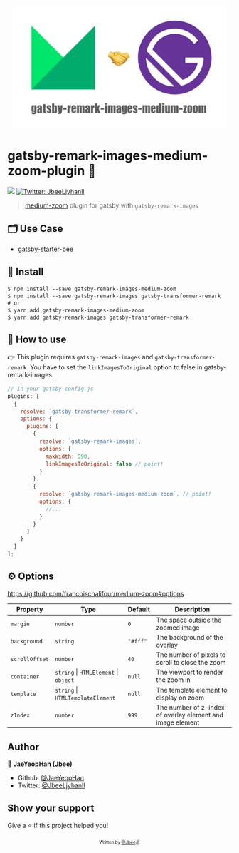 <div align="center">
  <img src="https://github.com/JaeYeopHan/gatsby-remark-images-medium-zoom/blob/master/logo.png" width="480px" />
</div>

# gatsby-remark-images-medium-zoom-plugin 👋

<p>
  <img src="https://img.shields.io/badge/version-1.2.1-blue.svg?cacheSeconds=2592000" />
  <a href="https://twitter.com/JbeeLjyhanll">
    <img alt="Twitter: JbeeLjyhanll" src="https://img.shields.io/twitter/follow/JbeeLjyhanll.svg?style=social" target="_blank" />
  </a>
</p>

> [medium-zoom](https://github.com/francoischalifour/medium-zoom) plugin for gatsby with `gatsby-remark-images`

## 🗂 Use Case

- [gatsby-starter-bee](https://github.com/JaeYeopHan/gatsby-starter-bee)

## 🚚 Install

```
$ npm install --save gatsby-remark-images-medium-zoom
$ npm install --save gatsby-remark-images gatsby-transformer-remark
# or
$ yarn add gatsby-remark-images-medium-zoom
$ yarn add gatsby-remark-images gatsby-transformer-remark
```

## 🚀 How to use

👉 This plugin requires `gatsby-remark-images` and `gatsby-transformer-remark`. You have to set the `linkImagesToOriginal` option to false in gatsby-remark-images.

```javascript
// In your gatsby-config.js
plugins: [
  {
    resolve: `gatsby-transformer-remark`,
    options: {
      plugins: [
        {
          resolve: `gatsby-remark-images`,
          options: {
            maxWidth: 590,
            linkImagesToOriginal: false // point!
          }
        },
        {
          resolve: `gatsby-remark-images-medium-zoom`, // point!
          options: {
            //...
          }
        }
      ]
    }
  }
];
```

## ⚙ Options

https://github.com/francoischalifour/medium-zoom#options

| Property       | Type                                  | Default  | Description                                                |
| -------------- | ------------------------------------- | -------- | ---------------------------------------------------------- |
| `margin`       | `number`                              | `0`      | The space outside the zoomed image                         |
| `background`   | `string`                              | `"#fff"` | The background of the overlay                              |
| `scrollOffset` | `number`                              | `40`     | The number of pixels to scroll to close the zoom           |
| `container`    | `string` \| `HTMLElement` \| `object` | `null`   | The viewport to render the zoom in                         |
| `template`     | `string` \| `HTMLTemplateElement`     | `null`   | The template element to display on zoom                    |
| `zIndex`       | `number`                              | `999`    | The number of z-index of overlay element and image element |

## Author

👤 **JaeYeopHan (Jbee)**

- Github: [@JaeYeopHan](https://github.com/JaeYeopHan)
- Twitter: [@JbeeLjyhanll](https://twitter.com/JbeeLjyhanll)

## Show your support

Give a ⭐️ if this project helped you!

<div align="center">

<sub><sup>Written by <a href="https://github.com/JaeYeopHan">@Jbee</a></sup></sub><small>✌</small>

</div>
